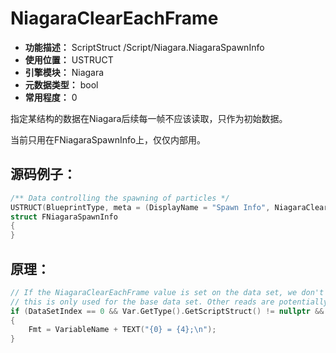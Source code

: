 ﻿# NiagaraClearEachFrame

- **功能描述：** ScriptStruct /Script/Niagara.NiagaraSpawnInfo
- **使用位置：** USTRUCT
- **引擎模块：** Niagara
- **元数据类型：** bool
- **常用程度：** 0

指定某结构的数据在Niagara后续每一帧不应该读取，只作为初始数据。

当前只用在FNiagaraSpawnInfo上，仅仅内部用。

## 源码例子：

```cpp
/** Data controlling the spawning of particles */
USTRUCT(BlueprintType, meta = (DisplayName = "Spawn Info", NiagaraClearEachFrame = "true"))
struct FNiagaraSpawnInfo
{
}
```

## 原理：

```cpp
// If the NiagaraClearEachFrame value is set on the data set, we don't bother reading it in each frame as we know that it is is invalid. However,
// this is only used for the base data set. Other reads are potentially from events and are therefore perfectly valid.
if (DataSetIndex == 0 && Var.GetType().GetScriptStruct() != nullptr && Var.GetType().GetScriptStruct()->GetMetaData(TEXT("NiagaraClearEachFrame")).Equals(TEXT("true"), ESearchCase::IgnoreCase))
{
	Fmt = VariableName + TEXT("{0} = {4};\n");
}
```